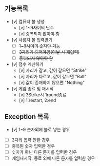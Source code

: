## 기능목록
- [v] 컴퓨터 볼 생성
  - [v] 1~9사이의 난수
  - [v] 중복되지 않아야 함
- [v] 사용자 볼 입력받기
  - [ ] ~~1~9사이의 숫자만 가능~~
  - [ ] ~~3자리가 되어야함(아닐 시 재입력)~~
  - [ ] ~~중복되지 않아야 함~~
- [v] 점수 계산하기
  - [v] 자리가 같고, 값이 같으면 "Strike"
  - [v] 자리가 다르고, 값이 같으면 "Ball"
  - [v] 값이 존재하지 않으면 "Nothing"
- [v] 게임 종료 및 재시작
  - [v] 3Strike시 1round종료
  - [v] 1:restart, 2:end

## Exception 목록
- [v] 1~9 숫자외에 볼로 넣는 경우
- [ ] 3자리 입력 안한 경우
- [ ] 중복된 숫자 입력한 경우
- [ ] 숫자가 아닌 다른 문자를 입력한 경우
- [ ] 게임재시작, 종료 외에 다른 문자를 입력한 경우